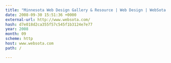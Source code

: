 ```yaml
---
title: "Minnesota Web Design Gallery & Resource | Web Design | WebSota.com"
date: 2008-09-30 15:51:36 +0000
external-url: http://www.websota.com/
hash: d7e018d2ca355f57c545f1b3124e7e77
year: 2008
month: 09
scheme: http
host: www.websota.com
path: /

---
```



